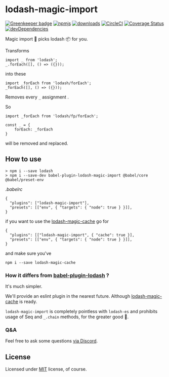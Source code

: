 # lodash-magic-import

[![Greenkeeper badge](https://badges.greenkeeper.io/bitsnap/babel-plugin-lodash-magic-import.svg)](https://greenkeeper.io/)
[![npmjs](https://img.shields.io/npm/v/babel-plugin-lodash-magic-import.svg)](https://npmjs.org/package/babel-plugin-lodash-magic-import)
[![downloads](https://img.shields.io/npm/dw/babel-plugin-lodash-magic-import.svg)](https://npmjs.org/package/babel-plugin-lodash-magic-import)
[![CircleCI](https://img.shields.io/circleci/project/github/bitsnap/babel-plugin-lodash-magic-import.svg)](https://circleci.com/gh/bitsnap/babel-plugin-lodash-magic-import)
[![Coverage Status](https://coveralls.io/repos/github/bitsnap/babel-plugin-lodash-magic-import/badge.svg?branch=master)](https://coveralls.io/github/bitsnap/babel-plugin-lodash-magic-import?branch=master) 
[![devDependencies](https://david-dm.org/bitsnap/babel-plugin-lodash-magic-import/dev-status.svg)](https://david-dm.org/bitsnap/babel-plugin-lodash-magic-import#info=devDependencies)

Magic import 🍒 picks lodash 📦 for you.

Transforms 
```
import _ from 'lodash';
_.forEach([], () => ({}));
```

into these

```
import _forEach from 'lodash/forEach';
_forEach([], () => ({}));
```

Removes every `_` assignment .

So

```
import _forEach from 'lodash/fp/forEach';

const _ = {
    forEach: _forEach
}
```

will be removed and replaced.

## How to use 

```
> npm i --save lodash
> npm i --save-dev babel-plugin-lodash-magic-import @babel/core @babel/preset-env
```

*.babelrc*
```
{
  "plugins": ["lodash-magic-import"],
  "presets": [["env", { "targets": { "node": true } }]],
}
```

if you want to use the [lodash-magic-cache](https://github.com/bitsnap/lodash-magic-cache) go for 

```
{
  "plugins": [["lodash-magic-import", { "cache": true }],
  "presets": [["env", { "targets": { "node": true } }]],
}
```

and make sure you've 

```
npm i --save lodash-magic-cache
```

### How it differs from [babel-plugin-lodash](https://github.com/lodash/babel-plugin-lodash) ?

It's much simpler.

We'll provide an eslint plugin in the nearest future.
Although [lodash-magic-cache](https://github.com/bitsnap/lodash-magic-cache) is ready.

`lodash-magic-import` is completely pointless with `lodash-es` and prohibits usage of Seq and `_.chain` methods, for the greater good 🎀.

### Q&A

Feel free to ask some questions [via Discord](http://discord.gg/P7W9v9B).

## License

Licensed under [MIT](LICENSE) license, of course.
